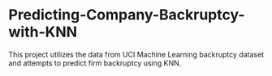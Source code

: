 # Predicting-Company-Backruptcy-with-KNN

This project utilizes the data from UCI Machine Learning backruptcy dataset and attempts to predict firm backruptcy using KNN. 
